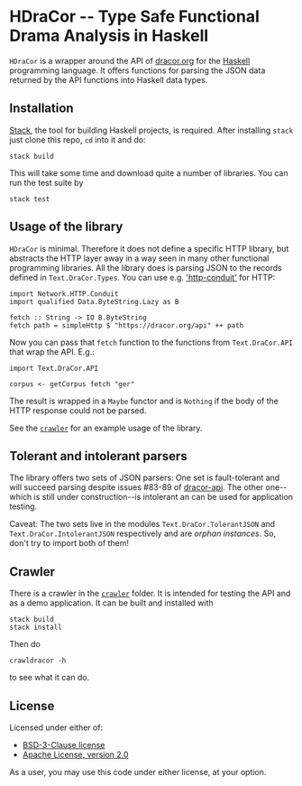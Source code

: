 # HDraCor -- Type Safe Functional Drama Analysis in Haskell #

`HDraCor` is a wrapper around the API of
[dracor.org](https://dracor.org) for the
[Haskell](https://www.haskell.org/) programming language. It offers
functions for parsing the JSON data returned by the API functions into
Haskell data types.

## Installation ##

[Stack](https://haskellstack.org/), the tool for
building Haskell projects, is required. After installing `stack` just
clone this repo, `cd` into it and do:

	stack build

This will take some time and download quite a number of libraries. You
can run the test suite by

	stack test


## Usage of the library ##

`HDraCor` is minimal. Therefore it does not define a specific HTTP
library, but abstracts the HTTP layer away in a way seen in many other
functional programming libraries. All the library does is parsing JSON
to the records defined in `Text.DraCor.Types`. You can use
e.g. ['http-conduit'](https://hackage.haskell.org/package/http-conduit-2.3.7.3/docs/Network-HTTP-Conduit.html)
for HTTP:

	import Network.HTTP.Conduit
	import qualified Data.ByteString.Lazy as B

	fetch :: String -> IO B.ByteString
	fetch path = simpleHttp $ "https://dracor.org/api" ++ path


Now you can pass that `fetch` function to the functions from
`Text.DraCor.API` that wrap the API. E.g.:

	import Text.DraCor.API

	corpus <- getCorpus fetch "ger"

The result is wrapped in a `Maybe` functor and is `Nothing` if the
body of the HTTP response could not be parsed.

See the [`crawler`](crawler/app/Main.hs) for an example usage of the
library.

## Tolerant and intolerant parsers ##

The library offers two sets of JSON parsers: One set is fault-tolerant
and will succeed parsing despite issues #83-89 of
[dracor-api](https://github.com/dracor-org/dracor-api). The other
one--which is still under construction--is intolerant an can be used
for application testing.

Caveat: The two sets live in the modules `Text.DraCor.TolerantJSON` and
`Text.DraCor.IntolerantJSON` respectively and are *orphan
instances*. So, don't try to import both of them!

## Crawler ##

There is a crawler in the [`crawler`](./crawler) folder. It is
intended for testing the API and as a demo application. It can be
built and installed with

	stack build
	stack install

Then do

	crawldracor -h

to see what it can do.

## License

Licensed under either of:

- [BSD-3-Clause license](https://opensource.org/licenses/BSD-3-Clause)
- [Apache License, version 2.0](https://opensource.org/licenses/Apache-2.0)

As a user, you may use this code under either license, at your option.
